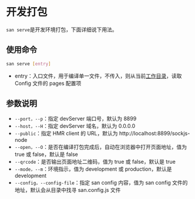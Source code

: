 
# 开发打包

`san serve`是开发环境打包，下面详细说下用法。

## 使用命令

```bash
san serve [entry]
```

-   entry：入口文件，用于编译单一文件，不传入，则从当前[工作目录](https://zh.wikipedia.org/wiki/%E5%B7%A5%E4%BD%9C%E7%9B%AE%E9%8C%84)，读取 Config 文件的 pages 配置项

## 参数说明

-   `--port，--p`：指定 devServer 端口号，默认为 8899
-   `--host，--H`：指定 devServer 域名，默认为 0.0.0.0
-   `--public`：指定 HMR client 的 URL，默认为 http://localhost:8899/sockjs-node
-   `--open，--O`：是否在编译打包完成后，自动在浏览器中打开页面地址，值为 true 或 false，默认是 false
-   `--qrcode`：是否输出页面地址二维码，值为 true 或 false，默认是 true
-   `--mode，--m`：环境指示，值为 development 或 production，默认是 development
-   `--config，--config-file`：指定 san config 内容，值为 san config 文件的地址，默认会从目录中找寻 san.config.js 文件
